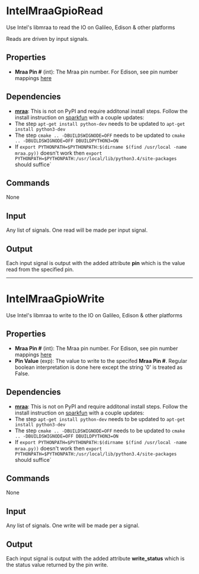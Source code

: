 IntelMraaGpioRead
=================

Use Intel's libmraa to read the IO on Galileo, Edison & other platforms

Reads are driven by input signals.

Properties
----------
-   **Mraa Pin #** (int): The Mraa pin number. For Edison, see pin number mappings [here](https://github.com/intel-iot-devkit/mraa/blob/master/docs/edison.md)

Dependencies
------------
-   [**mraa**](https://github.com/intel-iot-devkit/mraa): This is not on PyPI and require additonal install steps. Follow the install instruction on [sparkfun](https://learn.sparkfun.com/tutorials/installing-libmraa-on-ubilinux-for-edison) with a couple updates:
   -   The step `apt-get install python-dev` needs to be updated to `apt-get install python3-dev`
   -   The step `cmake .. -DBUILDSWIGNODE=OFF` needs to be updated to `cmake .. -DBUILDSWIGNODE=OFF DBUILDPYTHON3=ON`
   -   If `export PYTHONPATH=$PYTHONPATH:$(dirname $(find /usr/local -name mraa.py))` doesn't work then `export PYTHONPATH=$PYTHONPATH:/usr/local/lib/python3.4/site-packages` should suffice`

Commands
--------
None

Input
-----
Any list of signals. One read will be made per input signal.

Output
------
Each input signal is output with the added attribute **pin** which is the value read from the specified pin.

--------------------------------------

IntelMraaGpioWrite
==================

Use Intel's libmraa to write to the IO on Galileo, Edison & other platforms

Properties
----------
-   **Mraa Pin #** (int): The Mraa pin number. For Edison, see pin number mappings [here](https://github.com/intel-iot-devkit/mraa/blob/master/docs/edison.md)
-   **Pin Value** (exp): The value to write to the specifed **Mraa Pin #**. Regular boolean interpretation is done here except the string '0' is treated as False.

Dependencies
------------
-   [**mraa**](https://github.com/intel-iot-devkit/mraa): This is not on PyPI and require additonal install steps. Follow the install instruction on [sparkfun](https://learn.sparkfun.com/tutorials/installing-libmraa-on-ubilinux-for-edison) with a couple updates:
   -   The step `apt-get install python-dev` needs to be updated to `apt-get install python3-dev`
   -   The step `cmake .. -DBUILDSWIGNODE=OFF` needs to be updated to `cmake .. -DBUILDSWIGNODE=OFF DBUILDPYTHON3=ON`
   -   If `export PYTHONPATH=$PYTHONPATH:$(dirname $(find /usr/local -name mraa.py))` doesn't work then `export PYTHONPATH=$PYTHONPATH:/usr/local/lib/python3.4/site-packages` should suffice`

Commands
--------
None

Input
-----
Any list of signals. One write will be made per a signal.

Output
------
Each input signal is output with the added attribute **write_status** which is the status value returned by the pin write.
